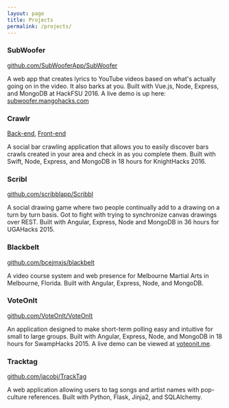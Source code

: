 ```yaml
---
layout: page
title: Projects
permalink: /projects/
---
```


### SubWoofer
[github.com/SubWooferApp/SubWoofer](https://github.com/SubWooferApp/SubWoofer)

A web app that creates lyrics to YouTube videos based on what's actually going
on in the video. It also barks at you. Built with Vue.js, Node, Express, and
MongoDB at HackFSU 2016. A live demo is up here:
[subwoofer.mangohacks.com](http://subwoofer.mangohacks.com)

### Crawlr
[Back-end](https://github.com/frankcash/crawlr-backend), [Front-end](https://github.com/jpecoraro342/Crawlr) 

A social bar crawling application that allows you to easily discover bars crawls
created in your area and check in as you complete them. Built with Swift, Node,
Express, and MongoDB in 18 hours for KnightHacks 2016.

### Scribl 
[github.com/scribblapp/Scribbl](https://github.com/scribblapp/Scribbl)

A social drawing game where two people continually add to a drawing on a turn by
turn basis. Got to fight with trying to synchronize canvas drawings over REST.
Built with Angular, Express, Node and MongoDB in 36 hours for UGAHacks 2015.

### Blackbelt
[github.com/bcejmxjs/blackbelt](https://github.com/bcejmxjs/blackbelt)

A video course system and web presence for Melbourne Martial Arts in Melbourne,
Florida. Built with Angular, Express, Node, and MongoDB.

### VoteOnIt

[github.com/VoteOnIt/VoteOnIt](https://github.com/VoteOnIt/VoteOnIt)

An application designed to make short-term polling easy and intuitive for small
to large groups. Built with Angular, Express, Node, and MongoDB in 18 hours for
SwampHacks 2015. A live demo can be viewed at [voteonit.me](http://www.voteonit.me).

### Tracktag
[github.com/jacobj/TrackTag](https://github.com/jacobj/TrackTag)

A web application allowing users to tag songs and artist names with pop-culture
references. Built with Python, Flask, Jinja2, and SQLAlchemy.
